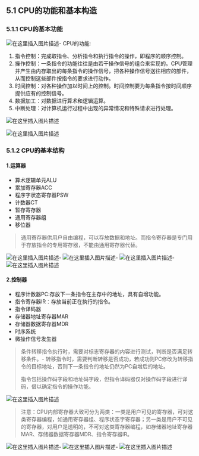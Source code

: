 ## 5.1 CPU的功能和基本构造

### 5.1.1 CPU的基本功能

![在这里插入图片描述](https://img-blog.csdnimg.cn/20210119105931494.png?,type_ZmFuZ3poZW5naGVpdGk,shadow_10,text_aHR0cHM6Ly9ibG9nLmNzZG4ubmV0L2hhb2ppZV9kdWFu,size_16,color_FFFFFF,t_70)-
CPU的功能:

1.  指令控制：完成取指令、分析指令和执行指令的操作，即程序的顺序控制。
2.  操作控制：一条指令的功能往往是由若干操作信号的组合来实现的。CPU管理并产生由内存取出的每条指令的操作信号，把各种操作信号送往相应的部件，从而控制这些部件按指令的要求进行动作。
3.  时间控制：对各种操作加以时间上的控制。时间控制要为每条指令按时间顺序提供应有的控制信号。
4.  数据加工：对数据进行算术和逻辑运算。
5.  中断处理：对计算机运行过程中出现的异常情况和特殊请求进行处理。

![在这里插入图片描述](https://img-blog.csdnimg.cn/20210119110047351.png?,type_ZmFuZ3poZW5naGVpdGk,shadow_10,text_aHR0cHM6Ly9ibG9nLmNzZG4ubmV0L2hhb2ppZV9kdWFu,size_16,color_FFFFFF,t_70)

![在这里插入图片描述](https://img-blog.csdnimg.cn/20210119110230138.png?,type_ZmFuZ3poZW5naGVpdGk,shadow_10,text_aHR0cHM6Ly9ibG9nLmNzZG4ubmV0L2hhb2ppZV9kdWFu,size_16,color_FFFFFF,t_70)

### 5.1.2 CPU的基本结构

#### 1.运算器

*   算术逻辑单元ALU
*   累加寄存器ACC
*   程序字状态寄存器PSW
*   计数器CT
*   暂存寄存器
*   通用寄存器组
*   移位器

> 通用寄存器供用户自由编程，可以存放数据和地址。而指令寄存器是专门用于存放指令的专用寄存器，不能由通用寄存器代替。

![在这里插入图片描述](https://img-blog.csdnimg.cn/20210119110727470.png?,type_ZmFuZ3poZW5naGVpdGk,shadow_10,text_aHR0cHM6Ly9ibG9nLmNzZG4ubmV0L2hhb2ppZV9kdWFu,size_16,color_FFFFFF,t_70)-
![在这里插入图片描述](https://img-blog.csdnimg.cn/20210119111049993.png?,type_ZmFuZ3poZW5naGVpdGk,shadow_10,text_aHR0cHM6Ly9ibG9nLmNzZG4ubmV0L2hhb2ppZV9kdWFu,size_16,color_FFFFFF,t_70)-
![在这里插入图片描述](https://img-blog.csdnimg.cn/2021011911131797.png?,type_ZmFuZ3poZW5naGVpdGk,shadow_10,text_aHR0cHM6Ly9ibG9nLmNzZG4ubmV0L2hhb2ppZV9kdWFu,size_16,color_FFFFFF,t_70)-
![在这里插入图片描述](https://img-blog.csdnimg.cn/20210119111607500.png?,type_ZmFuZ3poZW5naGVpdGk,shadow_10,text_aHR0cHM6Ly9ibG9nLmNzZG4ubmV0L2hhb2ppZV9kdWFu,size_16,color_FFFFFF,t_70)

#### 2.控制器

*   程序计数器PC:存放下一条指令在主存中的地址，具有自增功能。
*   指令寄存器IR：存放当前正在执行的指令。
*   指令译码器
*   存储器地址寄存器MAR
*   存储器数据寄存器MDR
*   时序系统
*   微操作信号发生器

> 条件转移指令执行时，需要对标志寄存器的内容进行测试，判断是否满足转移条件。-
> 转移指令时，需要判断转移是否成功，若成功则PC修改为转移指令的目标地址，否则下一条指令的地址仍然为PC自增后的地址。
> 
> 指令包括操作码字段和地址码字段，但指令译码器仅对操作码字段进行译码，借以确定指令的操作功能。

![在这里插入图片描述](https://img-blog.csdnimg.cn/20210119112138911.png?,type_ZmFuZ3poZW5naGVpdGk,shadow_10,text_aHR0cHM6Ly9ibG9nLmNzZG4ubmV0L2hhb2ppZV9kdWFu,size_16,color_FFFFFF,t_70)

> 注意：CPU内部寄存器大致可分为两类：一类是用户可见的寄存器，可对这类寄存器编程，如通用寄存器组、程序状态字寄存器；另一类是用户不可见的寄存器，对用户是透明的，不可对这类寄存器编程，如存储器地址寄存器MAR、存储器数据寄存器MDR、指令寄存器IR。

![在这里插入图片描述](https://img-blog.csdnimg.cn/20210119112338283.png?,type_ZmFuZ3poZW5naGVpdGk,shadow_10,text_aHR0cHM6Ly9ibG9nLmNzZG4ubmV0L2hhb2ppZV9kdWFu,size_16,color_FFFFFF,t_70)-
![在这里插入图片描述](https://img-blog.csdnimg.cn/20210119112414457.png?,type_ZmFuZ3poZW5naGVpdGk,shadow_10,text_aHR0cHM6Ly9ibG9nLmNzZG4ubmV0L2hhb2ppZV9kdWFu,size_16,color_FFFFFF,t_70)-
![在这里插入图片描述](https://img-blog.csdnimg.cn/20210119112507363.png?,type_ZmFuZ3poZW5naGVpdGk,shadow_10,text_aHR0cHM6Ly9ibG9nLmNzZG4ubmV0L2hhb2ppZV9kdWFu,size_16,color_FFFFFF,t_70)